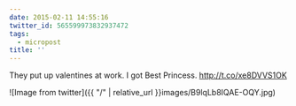 ```yaml
---
date: 2015-02-11 14:55:16
twitter_id: 565599973832937472
tags:
  - micropost
title: ''
---
```


They put up valentines at work. I got Best Princess. http://t.co/xe8DVVS1OK

![Image from twitter]({{ "/" | relative_url  }}images/B9lqLb8IQAE-OQY.jpg)
